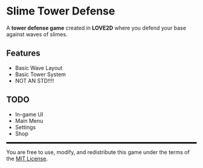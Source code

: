 # Slime Tower Defense
A **tower defense game** created in **LOVE2D** where you defend your base against waves of slimes.

## Features
- Basic Wave Layout
- Basic Tower System
- NOT AN STD!!!!

## TODO
- In-game UI
- Main Menu
- Settings
- Shop

<hr style="height:4px; background-color:black; border:none;">

You are free to use, modify, and redistribute this game under the terms of the [MIT License](https://opensource.org/licenses/MIT).
